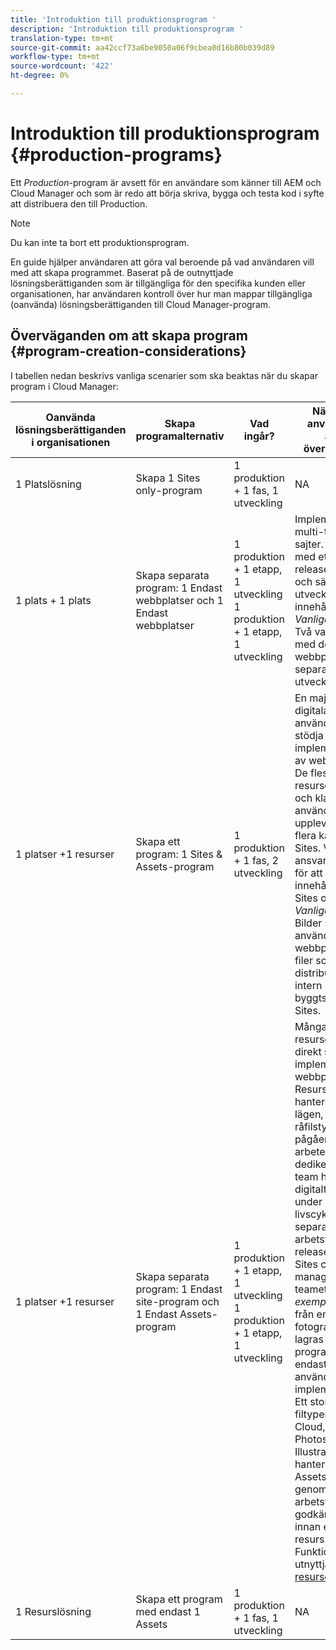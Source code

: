 ```yaml
---
title: 'Introduktion till produktionsprogram '
description: 'Introduktion till produktionsprogram '
translation-type: tm+mt
source-git-commit: aa42ccf73a6be9050a06f9cbea0d16b80b039d89
workflow-type: tm+mt
source-wordcount: '422'
ht-degree: 0%

---
```



# Introduktion till produktionsprogram {#production-programs}

Ett *Production*-program är avsett för en användare som känner till AEM och Cloud Manager och som är redo att börja skriva, bygga och testa kod i syfte att distribuera den till Production.

>[!NOTE]
>Du kan inte ta bort ett produktionsprogram.

En guide hjälper användaren att göra val beroende på vad användaren vill med att skapa programmet. Baserat på de outnyttjade lösningsberättiganden som är tillgängliga för den specifika kunden eller organisationen, har användaren kontroll över hur man mappar tillgängliga (oanvända) lösningsberättiganden till Cloud Manager-program.

## Överväganden om att skapa program {#program-creation-considerations}

I tabellen nedan beskrivs vanliga scenarier som ska beaktas när du skapar program i Cloud Manager:

| Oanvända lösningsberättiganden i organisationen | Skapa programalternativ | Vad ingår? | När du ska använda och andra överväganden |
|--- |--- |--- |--- |
| 1 Platslösning | Skapa 1 Sites only-program | 1 produktion + 1 fas, 1 utveckling | NA |
| 1 plats + 1 plats | Skapa separata program: 1 Endast webbplatser och 1 Endast webbplatser | 1 produktion + 1 etapp, 1 utveckling 1 produktion + 1 etapp, 1 utveckling | Implementering av multi-tenant-sajter. Flera sajter med ett eget releaseschema och särskilda utvecklings- och innehållsteam. *Vanliga exempel*: Två varumärken med dedikerade webbplatser och separata utvecklingsteam |
| 1 platser +1 resurser | Skapa ett program: 1 Sites &amp; Assets-program | 1 produktion + 1 fas, 2 utveckling | En majoritet av de digitala resurserna används för att stödja implementeringen av webbplatser. De flesta digitala resurser är färdiga och klara att användas för upplevelser över flera kanaler via Sites. Vanligtvis ansvarar ett team för att hantera innehåll för både Sites och Assets. *Vanliga exempel*: Bilder som främst används för en webbplats. PDF-filer som ska distribueras via en intern portal som byggts in i AEM Sites. |
| 1 platser +1 resurser | Skapa separata program: 1 Endast site-program och 1 Endast Assets-program | 1 produktion + 1 etapp, 1 utveckling 1 produktion + 1 etapp, 1 utveckling | Många digitala resurser har inte direkt stöd för implementering av webbplatser. Resurser som hanteras är i olika lägen, inklusive råfilstyper och pågående arbeten. Ett dedikerat kreativt team hanterar digitalt material under sin egen livscykel och har separata arbetsflöden och releasecykler än Sites content management-teamet. *Vanliga exempel*: Råbilder från en fotografering lagras i Assets-programmet och endast ett fåtal används i Sites-implementeringen. Ett stort antal filtyper i Creative Cloud, som Photoshop och Illustrator, hanteras i AEM Assets och genomgår ett eget arbetsflöde för godkännande innan en färdig resurs genereras. Funktioner att utnyttja: [Anslutna resurser](https://experienceleague.adobe.com/docs/experience-manager-cloud-service/assets/admin/use-assets-across-connected-assets-instances.html?lang=en#overview-of-connected-assets) |
| 1 Resurslösning | Skapa ett program med endast 1 Assets | 1 produktion + 1 fas, 1 utveckling | NA |


